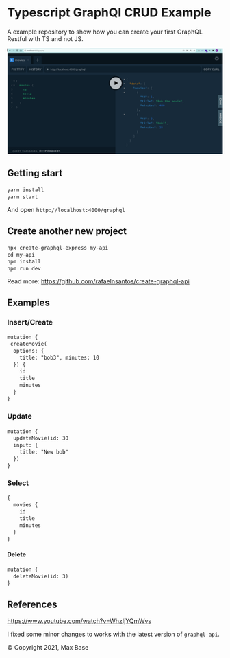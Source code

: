 # Typescript GraphQl CRUD Example

A example repository to show how you can create your first GraphQL Restful with TS and not JS.

![](demo.png)

## Getting start

```
yarn install
yarn start
```

And open `http://localhost:4000/graphql`

## Create another new project

```
npx create-graphql-express my-api
cd my-api
npm install
npm run dev
```

Read more: https://github.com/rafaelnsantos/create-graphql-api

## Examples

### Insert/Create
```
mutation { 
 createMovie(
  options: {
    title: "bob3", minutes: 10
  }) {
    id
    title
    minutes
  }
}
```

### Update

```
mutation {
  updateMovie(id: 30
  input: {
    title: "New bob"
  })
}
```

### Select
```
{
  movies {
    id
    title
    minutes
  }
}
```

#### Delete

```
mutation {
  deleteMovie(id: 3)
}
```

## References

https://www.youtube.com/watch?v=WhzIjYQmWvs

I fixed some minor changes to works with the latest version of `graphql-api`.

© Copyright 2021, Max Base
